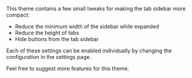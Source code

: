 
This theme contains a few small tweaks for making the tab sidebar more compact:
- Reduce the minimum width of the sidebar while expanded
- Reduce the height of tabs
- Hide buttons from the tab sidebar

Each of these settings can be enabled individually by changing the configuration in the settings page.

Feel free to suggest more features for this theme.
